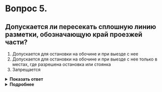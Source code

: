 # Вопрос 5.

## Допускается ли пересекать сплошную линию разметки, обозначающую край проезжей части?

1. Допускается для остановки на обочине и при выезде с нее
2. Допускается для остановки на обочине и при выезде с нее только в местах, где разрешена остановка или стоянка
3. Запрещается

<details>
<summary><b>Показать ответ</b></summary>
Правильный ответ: 2
</details>
<details>
<summary><b>Подробнее</b></summary>
Линию разметки 1.2  допускается пересекать для остановки транспортного средства на обочине и при выезде с нее в местах, где разрешена остановка или стоянка. 
(«Горизонтальная разметка»)
</details>
